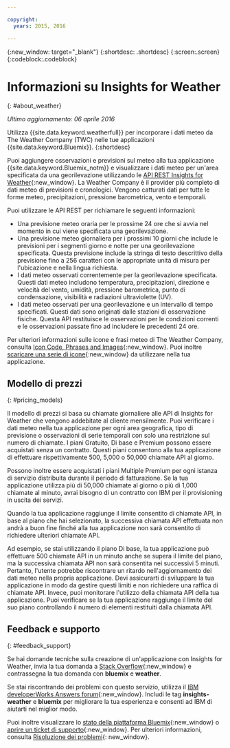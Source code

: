 ```yaml
---

copyright:
  years: 2015, 2016

---
```


{:new_window: target="_blank"}
{:shortdesc: .shortdesc}
{:screen:.screen}
{:codeblock:.codeblock}

# Informazioni su Insights for Weather
{: #about_weather}

*Ultimo aggiornamento: 06 aprile 2016*

Utilizza {{site.data.keyword.weatherfull}} per incorporare i dati meteo da
The Weather Company (TWC) nelle tue applicazioni {{site.data.keyword.Bluemix}}.
{:shortdesc}

Puoi aggiungere osservazioni e previsioni sul meteo alla tua applicazione {{site.data.keyword.Bluemix_notm}} e visualizzare i dati meteo
per un'area specificata da una georilevazione utilizzando le [API REST Insights for Weather](https://twcservice.{APPDomain}/rest-api/){:new_window}.
La Weather Company è il provider più completo di dati meteo
di previsioni e cronologici. Vengono catturati dati per tutte le forme meteo, precipitazioni, pressione barometrica, vento e
temporali.

Puoi utilizzare le API REST per richiamare le seguenti informazioni:

* Una previsione meteo oraria per le prossime 24 ore che si avvia nel momento in cui viene specificata una georilevazione.
* Una previsione meteo giornaliera per i prossimi 10 giorni che include le previsioni per i segmenti giorno e notte per una georilevazione specificata. Questa previsione include la stringa di testo descrittivo della previsione fino a 256 caratteri con le appropriate unità di misura per l'ubicazione e nella lingua richiesta.
* I dati meteo osservati correntemente per la georilevazione specificata. Questi dati meteo includono temperatura, precipitazioni, direzione e velocità del vento, umidità, pressione barometrica, punto di condensazione, visibilità e radiazioni ultraviolette (UV).
* I dati meteo osservati per una georilevazione e un intervallo di tempo specificati. Questi dati sono originati dalle stazioni di osservazione fisiche. Questa API restituisce le osservazioni per le condizioni correnti e le osservazioni passate fino ad includere le precedenti 24 ore.

Per ulteriori informazioni sulle icone e frasi meteo di The Weather Company, consulta [Icon Code, Phrases and Images](https://docs.google.com/document/d/1MZwWYqki8Ee-V7c7InBuA5CDVkjb3XJgpc39hI9FsI0/edit?pli=1){:new_window}.
Puoi inoltre [scaricare una serie di icone](https://twcdocs.mybluemix.net/download/weatherinsightsicons.zip){:new_window} da utilizzare nella tua applicazione.

## Modello di prezzi
{: #pricing_models}

Il modello di prezzi si basa su chiamate giornaliere alle API di Insights for Weather
che vengono addebitate al cliente mensilmente. Puoi verificare i dati meteo nella tua applicazione
per ogni area geografica, tipo di previsione o osservazioni di serie temporali con solo una
restrizione sul numero di chiamate. I piani Gratuito, Di base e Premium possono essere acquistati
senza un contratto. Questi piani consentono alla tua applicazione di effettuare rispettivamente 500, 5,000 o 50,000 chiamate API al giorno.

Possono inoltre essere acquistati i piani Multiple Premium per ogni istanza di servizio
distribuita durante il periodo di fatturazione. Se la tua applicazione utilizza più di 50,000 chiamate al giorno
o più di 1,000 chiamate al minuto, avrai bisogno di un contratto con IBM per il provisioning in uscita dei servizi.

Quando la tua applicazione raggiunge il limite consentito di chiamate API, in base al piano che hai selezionato,
la successiva chiamata API effettuata non andrà a buon fine
finché alla tua applicazione non sarà consentito di richiedere ulteriori chiamate API.

Ad esempio, se stai utilizzando il piano Di base, la tua applicazione può effettuare 500 chiamate API
in un minuto anche se supera il limite del piano, ma la successiva chiamata API
non sarà consentita nei successivi 5 minuti. Pertanto, l'utente potrebbe riscontrare un ritardo nell'aggiornamento
dei dati meteo nella propria applicazione. Devi assicurarti di sviluppare la tua applicazione in modo da
gestire questi limiti e non richiedere una raffica di chiamate API. Invece, puoi monitorare
l'utilizzo della chiamata API della tua applicazione. Puoi verificare se la tua applicazione raggiunge il limite
del suo piano controllando il numero di elementi restituiti dalla chiamata API.

## Feedback e supporto
{: #feedback_support}

Se hai domande tecniche sulla creazione di un'applicazione con Insights for Weather,
invia la tua domanda a [Stack Overflow](http://stackoverflow.com/search?q=weather+bluemix){:new_window}
 e contrassegna la tua domanda con **bluemix** e **weather**.

Se stai riscontrando dei problemi con questo servizio, utilizza il [IBM developerWorks Answers forum](https://developer.ibm.com/answers/topics/insights-weather/?smartspace=bluemix){:new_window}.
Includi le tag **insights-weather** e **bluemix** per migliorare la tua esperienza e consenti ad IBM di aiutarti nel miglior modo.

Puoi inoltre visualizzare lo [stato della piattaforma Bluemix](https://developer.ibm.com/bluemix/support/#status){:new_window}
o [aprire un ticket di supporto](https://cloudoe.support.ibmcloud.com/ics/support/default.asp?deptid=31036&amp;offering=ibmbluemix){:new_window}.
Per ulteriori informazioni, consulta [Risoluzione dei problemi](https://console.{DomainName}/docs/troubleshoot/troubleshoot.html){: new_window}.
